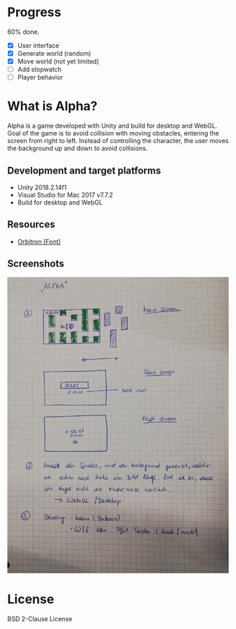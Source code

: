 # Progress
60% done.
* [x] User interface
* [x] Generate world (random)
* [x] Move world (not yet limited)
* [ ] Add stopwatch
* [ ] Player behavior

# What is Alpha?
Alpha is a game developed with Unity and build for desktop and WebGL. Goal of the game is to avoid collision with moving obstacles, entering the screen from right to left. Instead of controlling the character, the user moves the background up and down to avoid collisions.

## Development and target platforms
* Unity 2018.2.14f1
* Visual Studio for Mac 2017 v7.7.2
* Build for desktop and WebGL

## Resources
* [Orbitron (Font)](https://fonts.google.com/specimen/Orbitron)

## Screenshots
![Concept](./Screenshots/alpha_concept_screenshot.jpg)

# License
BSD 2-Clause License
